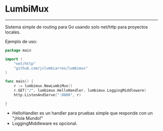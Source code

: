 # LumbiMux
---
Sistema simple de routing para Go usando solo net/http para proyectos locales.

Ejemplo de uso:
```go
package main

import (
	"net/http"
	"github.com/jclumbiarres/lumbimux"
)

func main() {
	r := lumbimux.NewLumbiMux()
	r.GET("/", lumbimux.HelloHandler, lumbimux.LoggingMiddleware)
	http.ListenAndServe(":8000", r)

}
```
* HelloHandler es un handler para pruebas simple que responde con un "¡Hola Mundo!"
* LoggingMiddleware es opcional.